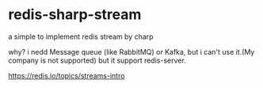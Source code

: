 # redis-sharp-stream
a simple to implement redis stream by charp

why?
i nedd Message queue (like RabbitMQ) or Kafka, but i can't use it.(My company is not supported) but it support redis-server.


https://redis.io/topics/streams-intro
